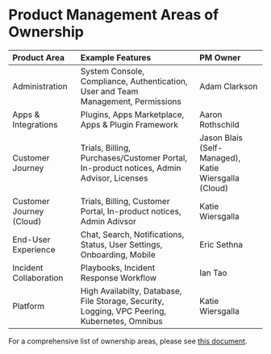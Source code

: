 # Product Management Areas of Ownership

| Product Area | Example Features| PM Owner |
| :--- | :--- | :--- |
| Administration | System Console, Compliance, Authentication, User and Team Management, Permissions| Adam Clarkson |
| Apps & Integrations | Plugins, Apps Marketplace, Apps & Plugin Framework | Aaron Rothschild |
| Customer Journey | Trials, Billing, Purchases/Customer Portal, In-product notices, Admin Advisor, Licenses | Jason Blais (Self-Managed), Katie Wiersgalla (Cloud) |
| Customer Journey (Cloud) | Trials, Billing, Customer Portal, In-product notices, Admin Adivsor | Katie Wiersgalla | 
| End-User Experience | Chat, Search, Notifications, Status, User Settings, Onboarding, Mobile | Eric Sethna |
| Incident Collaboration | Playbooks, Incident Response Workflow | Ian Tao |
| Platform | High Availabilty, Database, File Storage, Security, Logging, VPC Peering, Kubernetes, Omnibus | Katie Wiersgalla|

For a comprehensive list of ownership areas, please see [this document](https://docs.google.com/spreadsheets/d/1-EUPdTpOxNx4bwf-312Pgqis7xSObK00c-KYwPXr2Y0/edit?usp=sharing). 

